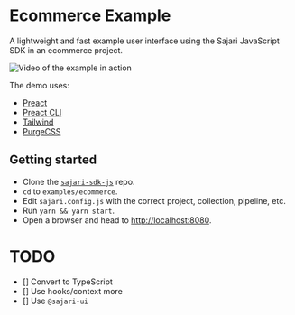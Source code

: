 # Ecommerce Example

A lightweight and fast example user interface using the Sajari JavaScript SDK in an ecommerce project.

![Video of the example in action](video.gif)

The demo uses:

- [Preact](https://preactjs.com/)
- [Preact CLI](https://preactjs.com/cli/)
- [Tailwind](https://tailwindcss.com/)
- [PurgeCSS](https://purgecss.com/)

## Getting started

- Clone the [`sajari-sdk-js`](https://github.com/sajari/sajari-sdk-js) repo.
- `cd` to `examples/ecommerce`.
- Edit `sajari.config.js` with the correct project, collection, pipeline, etc.
- Run `yarn && yarn start`.
- Open a browser and head to [http://localhost:8080](http://localhost:8080).

# TODO

- [] Convert to TypeScript
- [] Use hooks/context more
- [] Use `@sajari-ui`
